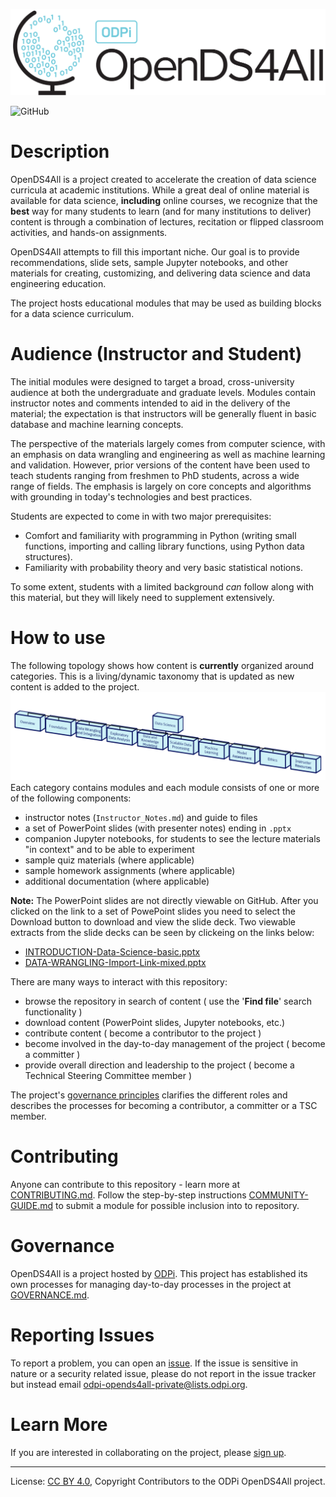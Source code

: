 ![](https://github.com/odpi/artwork/blob/master/projects/opends4all/odpiopends4all-color.svg)

![GitHub](https://img.shields.io/github/license/odpi/opends4all)

# Description

OpenDS4All is a project created to accelerate the creation of data science curricula at academic institutions. While a great deal of online material is available for data science, **including** online courses, we recognize that the **best** way for many students to learn (and for many institutions to deliver) content is through a combination of lectures, recitation or flipped classroom activities, and hands-on assignments.

OpenDS4All attempts to fill this important niche.  Our goal is to provide recommendations, slide sets, sample Jupyter notebooks, and other materials for creating, customizing, and delivering data science and data engineering education.

The project hosts educational modules that may be used as building blocks for a data science curriculum.

# Audience (Instructor and Student)

The initial modules were designed to target a broad, cross-university audience at both the undergraduate and graduate levels.  Modules contain instructor notes and comments intended to aid in the delivery of the material; the expectation is that instructors will be generally fluent in basic database and machine learning concepts.

The perspective of the materials largely comes from computer science, with an emphasis on data wrangling and engineering as well as machine learning and validation.  However, prior versions of the content have been used to teach students ranging from freshmen to PhD students, across a wide range of fields.  The emphasis is largely on core concepts and algorithms with grounding in today's technologies and best practices.

Students are expected to come in with two major prerequisites:

* Comfort and familiarity with programming in Python (writing small functions, importing and calling library functions, using Python data structures).
* Familiarity with probability theory and very basic statistical notions.

To some extent, students with a limited background *can* follow along with this material, but they will likely need to supplement extensively.

# How to use

The following topology shows how content is __currently__ organized around categories. This is a living/dynamic taxonomy that is updated as new content is added to the project. 
![taxonomy](assets/img/taxonomy.png)
Each category contains modules and each module consists of one or more of the following components:

* instructor notes (`Instructor_Notes.md`) and guide to files
* a set of PowerPoint slides (with presenter notes) ending in `.pptx`
* companion Jupyter notebooks, for students to see the lecture materials "in context" and to be able to experiment
* sample quiz materials (where applicable)
* sample homework assignments (where applicable)
* additional documentation (where applicable)

__Note:__ The PowerPoint slides are not directly viewable on GitHub. After you clicked on the link to a set of PowePoint slides you need to select the Download button to download and view the slide deck. Two viewable extracts from the slide decks can be seen by clickeing on the links below:  
- [INTRODUCTION-Data-Science-basic.pptx](https://www.slideshare.net/secret/MCRawtu2jX7DhE)
- [DATA-WRANGLING-Import-Link-mixed.pptx](https://www.slideshare.net/secret/2DjxZscaxVQIAt)

There are many ways to interact with this repository:

* browse the repository in search of content ( use the '__Find file__' search functionality ) 
* download content (PowerPoint slides, Jupyter notebooks, etc.)
* contribute content ( become a contributor to the project ) 
* become involved in the day-to-day management of the project ( become a committer )
* provide overall direction and leadership to the project ( become a Technical Steering Committee member ) 

The project's [governance principles](GOVERNANCE.md) clarifies the different roles and describes the processes for becoming a contributor, a committer or a TSC member.  

# Contributing

Anyone can contribute to this repository - learn more at [CONTRIBUTING.md](CONTRIBUTING.md). Follow the step-by-step instructions [COMMUNITY-GUIDE.md](COMMUNITY-GUIDE.md) to submit a module for possible inclusion into to repository.

# Governance

OpenDS4All is a project hosted by [ODPi](https://odpi.org). This project has established its own processes for managing day-to-day processes in the project at [GOVERNANCE.md](GOVERNANCE.md).

# Reporting Issues

To report a problem, you can open an [issue](https://github.com/odpi/OpenDS4All/issues). If the issue is sensitive in nature or a security related issue, please do not report in the issue tracker but instead email odpi-opends4all-private@lists.odpi.org.

# Learn More

If you are interested in collaborating on the project, please [sign up](https://cloud.email.thelinuxfoundation.org/ODPi-OpenDS4All).

----
License: [CC BY 4.0](https://creativecommons.org/licenses/by/4.0/),
Copyright Contributors to the ODPi OpenDS4All project.
